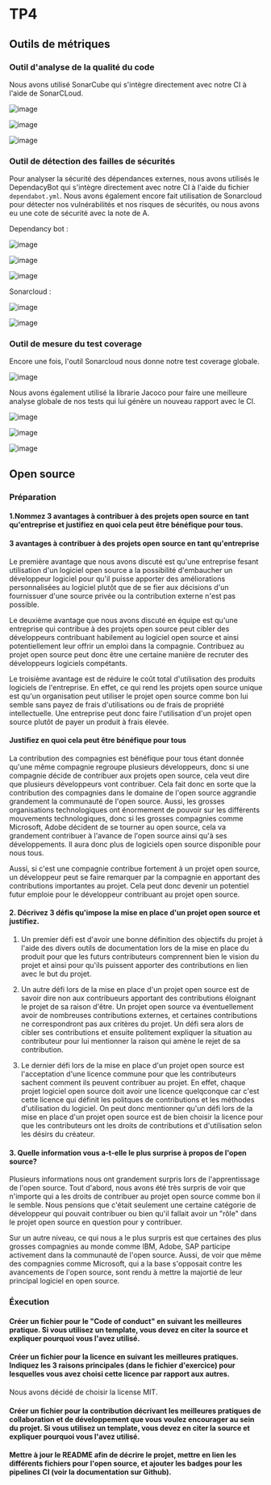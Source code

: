 # TP4

## Outils de métriques

### Outil d'analyse de la qualité du code

Nous avons utilisé SonarCube qui s'intègre directement avec notre CI à l'aide de SonarCLoud.

![image](https://user-images.githubusercontent.com/47373969/164241804-8f8c8a00-a704-49e3-9883-1726a9f633e0.png)


![image](https://user-images.githubusercontent.com/47373969/164241716-9594923e-fb12-4b95-b214-d7b009495c1a.png)

![image](https://user-images.githubusercontent.com/47373969/164242012-ae674c32-e295-40c1-996c-e9e2ca952b0f.png)


### Outil de détection des failles de sécurités 

Pour analyser la sécurité des dépendances externes, nous avons utilisés le DependacyBot qui s'intègre directement avec notre CI à l'aide du fichier `dependabot.yml`. Nous avons également encore fait utilisation de Sonarcloud pour détecter nos vulnérabilités et nos risques de sécurités, ou nous avons eu une cote de sécurité avec la note de A.

Dependancy bot :

![image](https://user-images.githubusercontent.com/47373969/164242316-8c51eee4-c7a2-4720-b354-61c3fd07c5b8.png)

![image](https://user-images.githubusercontent.com/47373969/164242364-298fca96-9d52-410d-8c52-6db822bdb6f5.png)

![image](https://user-images.githubusercontent.com/47373969/164242530-7ea13155-690e-482b-908f-abb19cc869f4.png)

Sonarcloud :

![image](https://user-images.githubusercontent.com/47373969/164267759-36466968-1fe7-4ae6-878f-df1b771cd969.png)

![image](https://user-images.githubusercontent.com/47373969/164242714-07a4357c-20fb-4456-ab56-ba40e9befa76.png)




### Outil de mesure du test coverage

Encore une fois, l'outil Sonarcloud nous donne notre test coverage globale.

![image](https://user-images.githubusercontent.com/47373969/164243096-fd068acd-a7f1-4461-91c6-fe419633876f.png)


 Nous avons également utilisé la librarie Jacoco pour faire une meilleure analyse globale de nos tests qui lui génère un nouveau rapport avec le CI.


![image](https://user-images.githubusercontent.com/47373969/164244113-93c1cbf9-6ffd-492c-8137-4856e058e511.png)

![image](https://user-images.githubusercontent.com/47373969/164244326-43eba087-29b0-4bd0-a2af-c6b5fcc71852.png)

![image](https://user-images.githubusercontent.com/47373969/164244404-225a0408-20fd-48f8-a51a-79fff84b3ebc.png)


## Open source


### Préparation 

#### 1.Nommez 3 avantages à contribuer à des projets open source en tant qu'entreprise et justifiez en quoi cela peut être bénéfique pour tous.

#### 3 avantages à contribuer à des projets open source en tant qu'entreprise 

Le première avantage que nous avons discuté est qu'une entreprise fesant utilisation d'un logiciel open source a la possibilité 
d'embaucher un développeur logiciel pour qu'il puisse apporter des améliorations personnalisées au logiciel plutôt que de se fier aux décisions d'un 
fournissuer d'une source privée ou la contribution externe n'est pas possible.

Le deuxième avantage que nous avons discuté en équipe est qu'une entreprise qui contribue à des projets open source peut cibler des développeurs 
contribuant habilement au logiciel open source et ainsi potentiellement leur offrir un emploi dans la compagnie. Contribuez au projet open source peut
donc être une certaine manière de recruter des développeurs logiciels compétants.

Le troisième avantage est de réduire le coût total d'utilisation des produits logiciels de l'entreprise. En effet, ce qui rend les projets open source
unique est qu'un organisation peut utiliser le projet open source comme bon lui semble sans payez de frais d'utilisations ou de frais de propriété
intellectuelle. Une entreprise peut donc faire l'utilisation d'un projet open source plutôt de payer un produit à frais élevée.

#### Justifiez en quoi cela peut être bénéfique pour tous
La contribution des compagnies est bénéfique pour tous étant donnée qu'une même compagnie regroupe plusieurs développeurs, donc si une compagnie décide de contribuer aux projets open
 source, cela veut dire que plusieurs développeurs vont contribuer. Cela fait donc en sorte que la contribution des compagnies 
dans le domaine de l'open source aggrandie grandement la communauté de l'open source. Aussi, les grosses organisations technologiques ont énormement de pouvoir sur les différents
mouvements technologiques, donc si les grosses compagnies comme Microsoft, Adobe décident de se tourner au open source, cela va grandement contribuer à l'avance
de l'open source ainsi qu'à ses développements. Il aura donc plus de logiciels open source disponible pour nous tous.

Aussi, si c'est une compagnie contribue fortement à un projet open source, un développeur peut se faire remarquer par la compagnie en apportant des 
contributions importantes au projet. Cela peut donc devenir un potentiel futur emploie pour le développeur contribuant au projet open source.


#### 2. Décrivez 3 défis qu'impose la mise en place d'un projet open source et justifiez.

1. Un premier défi est d'avoir une bonne définition des objectifs du projet à l'aide des divers outils de documentation 
lors de la mise en place du produit pour que les futurs contributeurs comprennent bien le vision du projet 
et ainsi pour qu'ils puissent apporter des contributions en lien avec le but du projet.

2. Un autre défi lors de la mise en place d'un projet open source est de savoir dire non aux contribueurs apportant des contributions éloignant le projet
de sa raison d'être. Un projet open source va éventuellement avoir de nombreuses contributions externes, et certaines contributions ne correspondront pas aux critères du projet. 
Un défi sera alors de cibler ses contributions et ensuite politement expliquer la situation au contributeur pour lui mentionner la raison qui amène le rejet de
sa contribution.

3. Le dernier défi lors de la mise en place d'un projet open source est l'acceptation d'une licence commune pour que les contributeurs sachent 
comment ils peuvent contribuer au projet. En effet, chaque projet logiciel open source doit avoir une licence quelqconque car c'est 
cette licence qui définit les politques de contributions et les méthodes d'utilisation du logiciel. On peut donc mentionner qu'un défi lors de la mise en place
d'un projet open source est de bien choisir la licence pour que les contributeurs ont les droits de contributions et d'utilisation selon les désirs 
du créateur.


#### 3. Quelle information vous a-t-elle le plus surprise à propos de l'open source?

Plusieurs informations nous ont grandement surpris lors de l'apprentissage de l'open source. Tout d'abord, nous avons été très surpris de voir que 
n'importe qui a les droits de contribuer au projet open source comme bon il le semble. Nous pensions que c'était seulement une certaine catégorie 
de développeur qui pouvait contribuer ou bien qu'il fallait avoir un "rôle" dans le projet open source en question pour y contribuer.

Sur un autre niveau, ce qui nous a le plus surpris est que certaines des plus grosses compagnies au monde comme IBM, Adobe, SAP participe activement dans la communauté de l'open source. 
Aussi, de voir que même des compagnies comme Microsoft, qui a la base s'opposait contre les avancements de l'open source, sont rendu à mettre la majortié de leur principal 
logiciel en open source.

### Éxecution

#### Créer un fichier pour le "Code of conduct" en suivant les meilleures pratique. Si vous utilisez un template, vous devez en citer la source et expliquer pourquoi vous l'avez utilisé.

#### Créer un fichier pour la licence en suivant les meilleures pratiques. Indiquez les 3 raisons principales (dans le fichier d'exercice) pour lesquelles vous avez choisi cette licence par rapport aux autres.

Nous avons décidé de choisir la license MIT.



#### Créer un fichier pour la contribution décrivant les meilleures pratiques de collaboration et de développement que vous voulez encourager au sein du projet. Si vous utilisez un template, vous devez en citer la source et expliquer pourquoi vous l'avez utilisé.


#### Mettre à jour le README afin de décrire le projet, mettre en lien les différents fichiers pour l'open source, et ajouter les badges pour les pipelines CI (voir la documentation sur Github).



